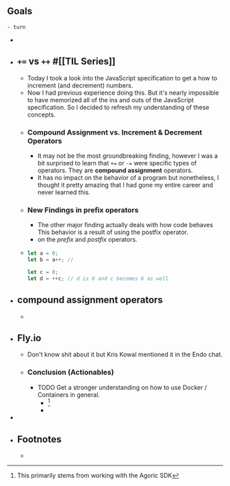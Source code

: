 ## Goals
	- turn
-
- ## `+=` vs `++` #[[TIL Series]]
	- Today I took a look into the JavaScript specification to get a  how to increment (and decrement) numbers.
	- Now I had previous experience doing this. But it's nearly impossible to have memorized all of the ins and outs of the JavaScript specification. So I decided to refresh my understanding of these concepts.
	- ### Compound Assignment vs. Increment & Decrement Operators
		- It may not be the most groundbreaking finding, however I was a bit surprised to learn that `+=`  or  `-=` were specific types of operators. They are **compound assignment** operators.
		- It has no impact on the behavior of a program but nonetheless, I thought it pretty amazing that I had gone my entire career and never learned this.
	- ### New Findings in prefix operators
		- The other major finding actually deals with how code behaves  This behavior is a result of using the postfix operator.
		- on the *prefix* and *postfix* operators.
	- ```js
	  let a = 0;
	  let b = a++; // 
	  
	  let c = 0;
	  let d = ++c; // d is 6 and c becomes 6 as well
	  ```
- ## compound assignment operators
	-
- ## Fly.io
	- Don't know shit about it but Kris Kowal mentioned it in the Endo chat.
	- ### Conclusion (Actionables)
		- TODO Get a stronger understanding on how to use Docker / Containers in general.
			- [^1]
			-
-
- ## Footnotes
	- [^1]: This primarily stems from working with the Agoric SDK